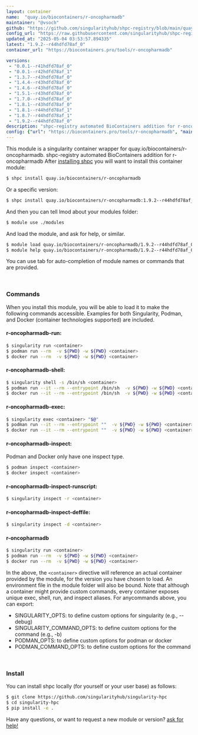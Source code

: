 ```yaml
---
layout: container
name:  "quay.io/biocontainers/r-oncopharmadb"
maintainer: "@vsoch"
github: "https://github.com/singularityhub/shpc-registry/blob/main/quay.io/biocontainers/r-oncopharmadb/container.yaml"
config_url: "https://raw.githubusercontent.com/singularityhub/shpc-registry/main/quay.io/biocontainers/r-oncopharmadb/container.yaml"
updated_at: "2025-05-04 03:53:57.894335"
latest: "1.9.2--r44hdfd78af_0"
container_url: "https://biocontainers.pro/tools/r-oncopharmadb"

versions:
 - "0.0.1--r41hdfd78af_0"
 - "0.0.1--r42hdfd78af_1"
 - "1.3.7--r43hdfd78af_0"
 - "1.4.4--r43hdfd78af_0"
 - "1.4.6--r43hdfd78af_0"
 - "1.5.1--r43hdfd78af_0"
 - "1.7.0--r43hdfd78af_0"
 - "1.8.1--r43hdfd78af_0"
 - "1.8.1--r44hdfd78af_1"
 - "1.8.7--r44hdfd78af_1"
 - "1.9.2--r44hdfd78af_0"
description: "shpc-registry automated BioContainers addition for r-oncopharmadb"
config: {"url": "https://biocontainers.pro/tools/r-oncopharmadb", "maintainer": "@vsoch", "description": "shpc-registry automated BioContainers addition for r-oncopharmadb", "latest": {"1.9.2--r44hdfd78af_0": "sha256:8481edf00dba18044d955a291db88eaba5659ae4c88820f4a670765d84a46374"}, "tags": {"0.0.1--r41hdfd78af_0": "sha256:56797dcc6b0023a99f2a9dc17c4d9aff82b7e6e8eb3372f2e0521f91a3de0b13", "0.0.1--r42hdfd78af_1": "sha256:a427831d8f317c805e09f0c8f4b3632056ec2a33efdf3f5e00da004c89340d84", "1.3.7--r43hdfd78af_0": "sha256:36c0ed84349d78d960d32909e59969e1d345d7dc06a0a800602ff10c38ea68f8", "1.4.4--r43hdfd78af_0": "sha256:d88ae239b0c31a3b652bb65dfe4ceefa09bf97ed2bea2954acebbc4327cdccc8", "1.4.6--r43hdfd78af_0": "sha256:067054a0d6816b98eabdac46be7fd101a566eef09c418888d505ebe80a3d5d0a", "1.5.1--r43hdfd78af_0": "sha256:eefa4d051be97fc0736c9cf38d9c482ba4c6aeb0c0b1c57a0bf717e9226477f1", "1.7.0--r43hdfd78af_0": "sha256:6c12917d6294174bfb22c3c7e6fd1a0035ff2a1943e3b11ea9b429674e53f8f1", "1.8.1--r43hdfd78af_0": "sha256:1480a233d99fa85050904b79be0c1df65eb7d5e6ec60666b2bd720bb9d8f6f1c", "1.8.1--r44hdfd78af_1": "sha256:1c169dba9a5de0edd523ae89017fc6869e22b46438711dcabc526ae057a11b5e", "1.8.7--r44hdfd78af_1": "sha256:9078ea6e096550d912b093323b366af4c9126df402cd0545287bfdcf7bd2811b", "1.9.2--r44hdfd78af_0": "sha256:8481edf00dba18044d955a291db88eaba5659ae4c88820f4a670765d84a46374"}, "docker": "quay.io/biocontainers/r-oncopharmadb"}
---
```


This module is a singularity container wrapper for quay.io/biocontainers/r-oncopharmadb.
shpc-registry automated BioContainers addition for r-oncopharmadb
After [installing shpc](#install) you will want to install this container module:


```bash
$ shpc install quay.io/biocontainers/r-oncopharmadb
```

Or a specific version:

```bash
$ shpc install quay.io/biocontainers/r-oncopharmadb:1.9.2--r44hdfd78af_0
```

And then you can tell lmod about your modules folder:

```bash
$ module use ./modules
```

And load the module, and ask for help, or similar.

```bash
$ module load quay.io/biocontainers/r-oncopharmadb/1.9.2--r44hdfd78af_0
$ module help quay.io/biocontainers/r-oncopharmadb/1.9.2--r44hdfd78af_0
```

You can use tab for auto-completion of module names or commands that are provided.

<br>

### Commands

When you install this module, you will be able to load it to make the following commands accessible.
Examples for both Singularity, Podman, and Docker (container technologies supported) are included.

#### r-oncopharmadb-run:

```bash
$ singularity run <container>
$ podman run --rm  -v ${PWD} -w ${PWD} <container>
$ docker run --rm  -v ${PWD} -w ${PWD} <container>
```

#### r-oncopharmadb-shell:

```bash
$ singularity shell -s /bin/sh <container>
$ podman run --it --rm --entrypoint /bin/sh  -v ${PWD} -w ${PWD} <container>
$ docker run --it --rm --entrypoint /bin/sh  -v ${PWD} -w ${PWD} <container>
```

#### r-oncopharmadb-exec:

```bash
$ singularity exec <container> "$@"
$ podman run --it --rm --entrypoint ""  -v ${PWD} -w ${PWD} <container> "$@"
$ docker run --it --rm --entrypoint ""  -v ${PWD} -w ${PWD} <container> "$@"
```

#### r-oncopharmadb-inspect:

Podman and Docker only have one inspect type.

```bash
$ podman inspect <container>
$ docker inspect <container>
```

#### r-oncopharmadb-inspect-runscript:

```bash
$ singularity inspect -r <container>
```

#### r-oncopharmadb-inspect-deffile:

```bash
$ singularity inspect -d <container>
```



#### r-oncopharmadb

```bash
$ singularity run <container>
$ podman run --rm  -v ${PWD} -w ${PWD} <container>
$ docker run --rm  -v ${PWD} -w ${PWD} <container>
```


In the above, the `<container>` directive will reference an actual container provided
by the module, for the version you have chosen to load. An environment file in the
module folder will also be bound. Note that although a container
might provide custom commands, every container exposes unique exec, shell, run, and
inspect aliases. For anycommands above, you can export:

 - SINGULARITY_OPTS: to define custom options for singularity (e.g., --debug)
 - SINGULARITY_COMMAND_OPTS: to define custom options for the command (e.g., -b)
 - PODMAN_OPTS: to define custom options for podman or docker
 - PODMAN_COMMAND_OPTS: to define custom options for the command

<br>

### Install

You can install shpc locally (for yourself or your user base) as follows:

```bash
$ git clone https://github.com/singularityhub/singularity-hpc
$ cd singularity-hpc
$ pip install -e .
```

Have any questions, or want to request a new module or version? [ask for help!](https://github.com/singularityhub/singularity-hpc/issues)